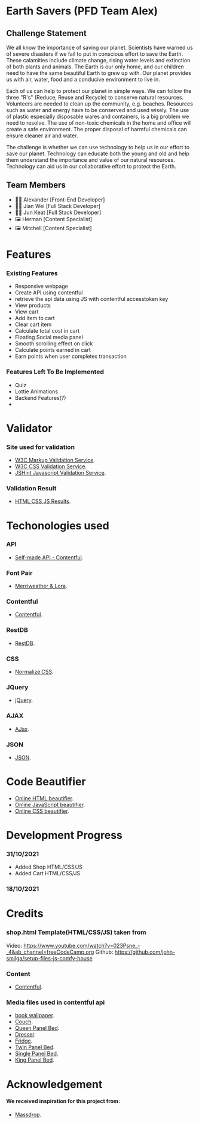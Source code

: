 # Earth Savers (PFD Team Alex)
## Challenge Statement
We all know the importance of saving our planet. Scientists have warned us of severe disasters if we fail to put in conscious effort to save the Earth. These calamities include climate change, rising water levels and extinction of both plants and animals. The Earth is our only home, and our children need to have the same beautiful Earth to grew up with. Our planet provides us with air, water, food and a conducive environment to live in.

Each of us can help to protect our planet in simple ways. We can follow the three "R's" (Reduce, Reuse and Recycle) to conserve natural resources. Volunteers are needed to clean up the community, e.g. beaches. Resources such as water and energy have to be conserved and used wisely. The use of plastic especially disposable wares and containers, is a big problem we need to resolve. The use of non-toxic chemicals in the home and office will create a safe environment. The proper disposal of harmful chemicals can ensure cleaner air and water.

The challenge is whether we can use technology to help us in our effort to save our planet. Technology can educate both the young and old and help them understand the importance and value of our natural resources. Technology can aid us in our collaborative effort to protect the Earth.
## Team Members
* 👨‍💻 Alexander [Front-End Developer]
* 👨‍💻 Jian Wei [Full Stack Developer]
* 👨‍💻 Jun Keat [Full Stack Developer]
* 🖼️ Herman [Content Specialist]
* 🖼️ Mitchell [Content Specialist]

# Features
### Existing Features
- Responsive webpage
- Create API using contentful
- retrieve the api data using JS with contentful accesstoken key
- View products
- View cart
- Add item to cart
- Clear cart item
- Calculate total cost in cart
- Floating Social media panel
- Smooth scrolling effect on click
- Calculate points earned in cart 
- Earn points when user completes transaction

### Features Left To Be Implemented
- Quiz
- Lottie Animations
- Backend Features(?)
-

# Validator
### Site used for validation
- [W3C Markup Validation Service](https://validator.w3.org/).
- [W3C CSS Validation Service](https://jigsaw.w3.org/css-validator/).
- [JSHint Javascript Validation Service](https://jshint.com/).

### Validation Result
- [HTML,CSS,JS Results](https://imgur.com/a/4p4VgKw/).

# Techonologies used
### API
- [Self-made API - Contentful](https://imgur.com/a/UEvafSw).

### Font Pair
- [Merriweather & Lora](https://fontpair.co/pairing/lora-and-merriweather).

### Contentful
- [Contentful](https://www.contentful.com/).

### RestDB
- [RestDB](https://restdb.io/).

### CSS
- [Normalize.CSS](https://necolas.github.io/normalize.css/).

### JQuery
- [jQuery](https://jquery.com/).

### AJAX
- [AJax](https://en.wikipedia.org/wiki/Ajax_(programming)).

### JSON
- [JSON](https://www.json.org/json-en.html).

# Code Beautifier 
- [Online HTML beautifier](https://codebeautify.org/htmlviewer/).
- [Online JavaScript beautifier](https://beautifier.io/).
- [Online CSS beautifier](https://www.freeformatter.com/css-beautifier.html).

# Development Progress
### 31/10/2021
- Added Shop HTML/CSS/JS
- Added Cart HTML/CSS/JS

### 18/10/2021 


# Credits

### shop.html Template(HTML/CSS/JS) taken from
Video: https://www.youtube.com/watch?v=023Psne_-_4&ab_channel=freeCodeCamp.org
Github: https://github.com/john-smilga/setup-files-js-comfy-house

### Content
- [Contentful](https://www.youtube.com/watch?v=bLKkG0_4Xc4&ab_channel=PragmaticReviews).

### Media files used in contentful api
- [book wallpaper](https://wallpapercave.com/tea-winter-and-books-wallpapers).
- [Couch](https://www.zmartbuild.com/renovate-house-light-wall-framing/).
- [Queen Panel Bed](https://www.bdcnetwork.com/marriott-hilton-and-ihg-continue-dominate-us-hotel-construction-pipeline-q2%E2%80%9920-close).
- [Dresser](https://furniture.mu/pexels-photo-271660-1/).
- [Fridge](https://katiescrochet.xyz/small-kitchen-design-ideas/).
- [Twin Panel Bed](https://www.bproperty.com/blog/different-types-of-beds/).
- [Single Panel Bed](https://www.getorganizedcolumbus.com/tips-for-maximizing-small-spaces-in-your-home).
- [King Panel Bed](https://enlightened-digital.com/the-future-of-smart-home-technology/).

# Acknowledgement
#### We received inspiration for this project from:
- [Massdrop](https://drop.com/).

